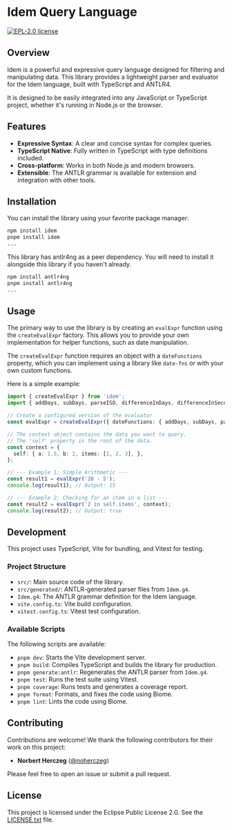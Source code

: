 # Idem Query Language

[![EPL-2.0 license](https://img.shields.io/badge/License-EPL--2.0-blue.svg)](https://opensource.org/licenses/EPL-2.0)

## Overview

Idem is a powerful and expressive query language designed for filtering and manipulating data. This library provides a lightweight parser and evaluator for the Idem language, built with TypeScript and ANTLR4.

It is designed to be easily integrated into any JavaScript or TypeScript project, whether it's running in Node.js or the browser.

## Features

*   **Expressive Syntax**: A clear and concise syntax for complex queries.
*   **TypeScript Native**: Fully written in TypeScript with type definitions included.
*   **Cross-platform**: Works in both Node.js and modern browsers.
*   **Extensible**: The ANTLR grammar is available for extension and integration with other tools.

## Installation

You can install the library using your favorite package manager:

```bash
npm install idem
pnpm install idem
...
```

This library has antlr4ng as a peer dependency. You will need to install it alongside this library if you haven't already.

```bash
npm install antlr4ng
pnpm install antlr4ng
...
```

## Usage

The primary way to use the library is by creating an `evalExpr` function using the `createEvalExpr` factory. This allows you to provide your own implementation for helper functions, such as date manipulation.

The `createEvalExpr` function requires an object with a `dateFunctions` property, which you can implement using a library like `date-fns` or with your own custom functions.

Here is a simple example:

```typescript
import { createEvalExpr } from 'idem';
import { addDays, subDays, parseISO, differenceInDays, differenceInSeconds } from 'date-fns';

// Create a configured version of the evaluator
const evalExpr = createEvalExpr({ dateFunctions: { addDays, subDays, parseISO, differenceInDays, differenceInSeconds, } });

// The context object contains the data you want to query.
// The 'self' property is the root of the data.
const context = {
  self: { a: 1.5, b: 2, items: [1, 2, 3], },
};

// --- Example 1: Simple Arithmetic ---
const result1 = evalExpr('20 - 5');
console.log(result1); // Output: 15

// --- Example 2: Checking for an item in a list ---
const result2 = evalExpr('2 in self.items', context);
console.log(result2); // Output: true
```

## Development

This project uses TypeScript, Vite for bundling, and Vitest for testing.

### Project Structure

*   `src/`: Main source code of the library.
*   `src/generated/`: ANTLR-generated parser files from `Idem.g4`.
*   `Idem.g4`: The ANTLR grammar definition for the Idem language.
*   `vite.config.ts`: Vite build configuration.
*   `vitest.config.ts`: Vitest test configuration.

### Available Scripts

The following scripts are available:

*   `pnpm dev`: Starts the Vite development server.
*   `pnpm build`: Compiles TypeScript and builds the library for production.
*   `pnpm generate:antlr`: Regenerates the ANTLR parser from `Idem.g4`.
*   `pnpm test`: Runs the test suite using Vitest.
*   `pnpm coverage`: Runs tests and generates a coverage report.
*   `pnpm format`: Formats, and fixes the code using Biome.
*   `pnpm lint`: Lints the code using Biome.

## Contributing

Contributions are welcome! We thank the following contributors for their work on this project:

*   **Norbert Herczeg** ([@noherczeg](https://github.com/noherczeg))

Please feel free to open an issue or submit a pull request.

## License

This project is licensed under the Eclipse Public License 2.0. See the [LICENSE.txt](LICENSE.txt) file.
